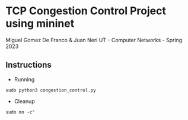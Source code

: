 # TCP Congestion Control Project using mininet
Miguel Gomez De Franco & Juan Neri
UT - Computer Networks - Spring 2023


## Instructions

- Running
```
sudo python3 congestion_control.py
```

- Cleanup
```
sudo mn -c"
```